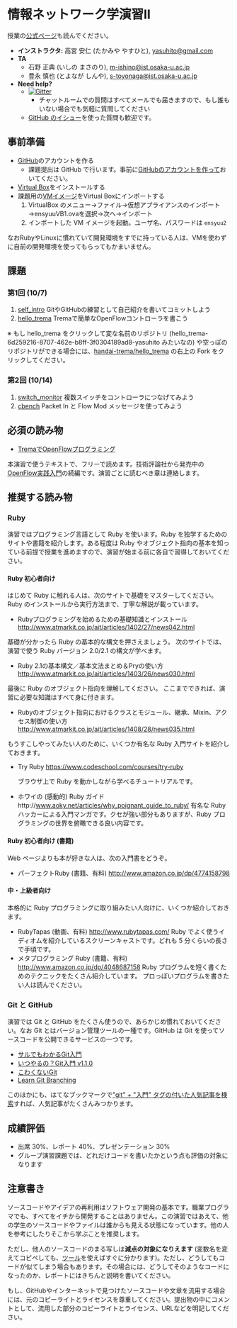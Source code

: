 # 情報ネットワーク学演習II

授業の[公式ページ](http://www.ane.cmc.osaka-u.ac.jp/~hasegawa/mdwiki/mdwiki.html#!lectures/ein2-2015.md)も読んでください。

* **インストラクタ:** 高宮 安仁 (たかみや やすひと), [yasuhito@gmail.com](mailto:yasuhito@gmail.com)
* **TA**
  * 石野 正典 (いしの まさのり), [m-ishino@ist.osaka-u.ac.jp](mailto:m-ishino@ist.osaka-u.ac.jp)
  * 豊永 慎也 (とよなが しんや), [s-toyonaga@ist.osaka-u.ac.jp](mailto:s-toyonaga@ist.osaka-u.ac.jp)
* **Need help?**
  * [![Gitter](https://badges.gitter.im/Join%20Chat.svg)](https://gitter.im/handai-trema/syllabus?utm_source=badge&utm_medium=badge&utm_campaign=pr-badge)
    * チャットルームでの質問はすべてメールでも届きますので、もし誰もいない場合でも気軽に質問してください
  * [GitHub のイシュー](https://github.com/advanced-js/syllabus/issues)を使った質問も歓迎です。


## 事前準備

* [GitHub](https://github.com/)のアカウントを作る
  * 課題提出は GitHub で行います。事前に[GitHubのアカウントを作って](https://help.github.com/articles/signing-up-for-a-new-github-account/)おいてください。
* [Virtual Box](https://www.virtualbox.org/)をインストールする
* 課題用の[VMイメージ](http://www.ane.cmc.osaka-u.ac.jp/~hasegawa/mdwiki/mdwiki.html#!lectures/2015-ein2/ensyuuVB1.ova)をVirtual Boxにインポートする
  1. VirtualBox のメニュー→ファイル→仮想アプライアンスのインポート→ensyuuVB1.ovaを選択→次へ→インポート
  2. インポートした VM イメージを起動。ユーザ名、パスワードは `ensyuu2`

なおRubyやLinuxに慣れていて開発環境をすでに持っている人は、VMを使わずに自前の開発環境を使ってもらってもかまいません。


## 課題

### 第1回 (10/7)

1. [self_intro](https://github.com/handai-trema/self_intro)
   GitやGitHubの練習として自己紹介を書いてコミットしよう
2. [hello_trema](https://classroom.github.com/assignment-invitations/e04e7b15dd77d92c4533c44a7b85ab68)
   Tremaで簡単なOpenFlowコントローラを書こう

※ もし hello_trema をクリックして変な名前のリポジトリ (hello_trema-6d259216-8707-462e-b8ff-3f0304189ad8-yasuhito みたいなの) や空っぽのリポジトリができる場合には、[handai-trema/hello_trema](https://github.com/handai-trema/hello_trema) の右上の Fork をクリックしてください。

### 第2回 (10/14)

1. [switch_monitor](https://classroom.github.com/assignment-invitations/46b3753e25bbc74d210ac9007881b978)
   複数スイッチをコントローラにつなげてみよう
2. [cbench](https://classroom.github.com/assignment-invitations/4dd0b372d5813f33997dbe3b0af5919b)
   Packet In と Flow Mod メッセージを使ってみよう

## 必須の読み物

* [TremaでOpenFlowプログラミング](http://yasuhito.github.io/trema-book/)

本演習で使うテキストで、フリーで読めます。技術評論社から発売中の[OpenFlow実践入門](http://www.amazon.co.jp/dp/4774154652/)の続編です。演習ごとに読むべき章は連絡します。


## 推奨する読み物

### Ruby

演習ではプログラミング言語として Ruby を使います。Ruby を独学するためのサイトや書籍を紹介します。ある程度は Ruby やオブジェクト指向の基本を知っている前提で授業を進めますので、演習が始まる前に各自で習得しておいてください。

#### Ruby 初心者向け
はじめて Ruby に触れる人は、次のサイトで基礎をマスターしてください。
Ruby のインストールから実行方法まで、丁寧な解説が載っています。

* Rubyプログラミングを始めるための基礎知識とインストール http://www.atmarkit.co.jp/ait/articles/1402/27/news042.html

基礎が分かったら Ruby の基本的な構文を押さえましょう。
次のサイトでは、演習で使う Ruby バージョン 2.0/2.1 の構文が学べます。

* Ruby 2.1の基本構文／基本文法まとめ＆Pryの使い方
  http://www.atmarkit.co.jp/ait/articles/1403/26/news030.html

最後に Ruby のオブジェクト指向を理解してください。
ここまでできれば、演習に必要な知識はすべて身に付きます。

* Rubyのオブジェクト指向におけるクラスとモジュール、継承、Mixin、アクセス制御の使い方
http://www.atmarkit.co.jp/ait/articles/1408/28/news035.html

もうすこしやってみたい人のために、いくつか有名な Ruby 入門サイトを紹介しておきます。

* Try Ruby
  https://www.codeschool.com/courses/try-ruby

  ブラウザ上で Ruby を動かしながら学べるチュートリアルです。

* ホワイの (感動的) Ruby ガイドhttp://www.aoky.net/articles/why_poignant_guide_to_ruby/
  有名な Ruby ハッカーによる入門マンガです。クセが強い部分もありますが、Ruby プログラミングの世界を俯瞰できる良い内容です。

#### Ruby 初心者向け (書籍)

Web ページよりも本が好きな人は、次の入門書をどうぞ。

* パーフェクトRuby (書籍、有料)
  http://www.amazon.co.jp/dp/4774158798

#### 中・上級者向け

本格的に Ruby プログラミングに取り組みたい人向けに、いくつか紹介しておきます。

* RubyTapas (動画、有料)
  http://www.rubytapas.com/
  Ruby でよく使うイディオムを紹介しているスクリーンキャストです。どれも 5 分くらいの長さで手頃です。
* メタプログラミング Ruby (書籍、有料)
  http://www.amazon.co.jp/dp/4048687158
  Ruby プログラムを短く書くためのテクニックをたくさん紹介しています。
  プロっぽいプログラムを書きたい人は読んでください。

### Git と GitHub

演習では Git と GitHub をたくさん使うので、あらかじめ慣れておいてください。なお Git とはバージョン管理ツールの一種です。GitHub は Git を使ってソースコードを公開できるサービスの一つです。

* [サルでもわかるGit入門](http://www.backlog.jp/git-guide/)
* [いつやるの？Git入門 v1.1.0](http://www.slideshare.net/matsukaz/git-28304397)
* [こわくないGit](http://www.slideshare.net/kotas/git-15276118)
* [Learn Git Branching](http://k.swd.cc/learnGitBranching-ja/)

このほかにも、はてなブックマークで["git" + "入門" タグの付いた人気記事を検索](http://b.hatena.ne.jp/search/tag?safe=on&sort=popular&q=git+%E5%85%A5%E9%96%80)すれば、人気記事がたくさんみつかります。


## 成績評価

* 出席 30%、レポート 40%、プレゼンテーション 30%
* グループ演習課題では、どれだけコードを書いたかという点も評価の対象になります


## 注意書き

ソースコードやアイデアの再利用はソフトウェア開発の基本です。職業プログラマでも、すべてをイチから開発することはありません。この演習ではあえて、他の学生のソースコードやファイルは誰からも見える状態になっています。他の人を参考にしたりそこから学ぶことを推奨します。

ただし、他人のソースコードのまる写しは**減点の対象になりえます** (変数名を変えてコピペしても、[ツール](https://github.com/seattlerb/flay)を使えばすぐに分かります)。ただし、どうしてもコードが似てしまう場合もあります。その場合には、どうしてそのようなコードになったのか、レポートにはきちんと説明を書いてください。

もし、GitHubやインターネットで見つけたソースコードや文章を流用する場合には、元のコピーライトとライセンスを尊重してください。提出物の中にコメントとして、流用した部分のコピーライトとライセンス、URLなどを明記してください。
